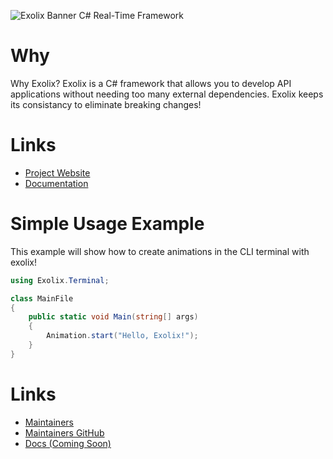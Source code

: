 ![Exolix Banner](https://github.com/AxeriDev/Exolix/blob/master/ExolixBanner.png?raw=true)
C# Real-Time Framework

# Why
Why Exolix? Exolix is a C# framework that allows you to develop API applications without needing too many external dependencies. Exolix keeps its consistancy to eliminate breaking changes! 

# Links
 - [Project Website](https://axeri.net/projects/exolix)
 - [Documentation](https://axeri.net/docs/exolix)

# Simple Usage Example
This example will show how to create animations in the CLI terminal with exolix!

```cs
using Exolix.Terminal;

class MainFile 
{
	public static void Main(string[] args)
	{
		Animation.start("Hello, Exolix!");
	}
}
```

# Links
 - [Maintainers](https://axeri.net/staff/developers)
 - [Maintainers GitHub](https://github.com/axeridev)
 - [Docs (Coming Soon)](https://github.com/AxeriDev/Exolix/wiki)
